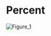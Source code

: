 # Percent
![Figure_1](https://user-images.githubusercontent.com/74331678/156931140-ffc83282-ce19-44ed-87b7-66d5d3c465d2.png)
